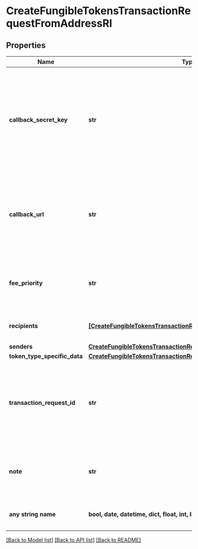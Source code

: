 # CreateFungibleTokensTransactionRequestFromAddressRI


## Properties
Name | Type | Description | Notes
------------ | ------------- | ------------- | -------------
**callback_secret_key** | **str** | Represents the Secret Key value provided by the customer. This field is used for security purposes during the callback notification, in order to prove the sender of the callback as Crypto APIs. For more information please see our [Documentation](https://developers.cryptoapis.io/technical-documentation/general-information/callbacks#callback-security). | 
**callback_url** | **str** | Represents the URL that is set by the customer where the callback will be received at. The callback notification will be received only if and when the event occurs. &#x60;We support ONLY httpS type of protocol&#x60;. | 
**fee_priority** | **str** | Represents the fee priority of the automation, whether it is \&quot;slow\&quot;, \&quot;standard\&quot; or \&quot;fast\&quot;. | 
**recipients** | [**[CreateFungibleTokensTransactionRequestFromAddressRIRecipients]**](CreateFungibleTokensTransactionRequestFromAddressRIRecipients.md) | Defines the destination for the transaction, i.e. the recipient(s). | 
**senders** | [**CreateFungibleTokensTransactionRequestFromAddressRISenders**](CreateFungibleTokensTransactionRequestFromAddressRISenders.md) |  | 
**token_type_specific_data** | [**CreateFungibleTokensTransactionRequestFromAddressRIS**](CreateFungibleTokensTransactionRequestFromAddressRIS.md) |  | 
**transaction_request_id** | **str** | Represents a unique identifier of the transaction request (the request sent to make a transaction), which helps in identifying which callback and which &#x60;referenceId&#x60; concern that specific transaction request. | 
**note** | **str** | Represents an optional note to add a free text in, explaining or providing additional detail on the transaction request. | [optional] 
**any string name** | **bool, date, datetime, dict, float, int, list, str, none_type** | any string name can be used but the value must be the correct type | [optional]

[[Back to Model list]](../README.md#documentation-for-models) [[Back to API list]](../README.md#documentation-for-api-endpoints) [[Back to README]](../README.md)


